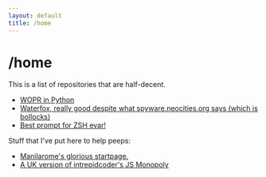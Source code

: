 ```yaml
---
layout: default
title: /home
---
```

# /home

This is a list of repositories that are half-decent.  
* <a href="https://www.github.com/lyiriyah/wopython" class="current">WOPR in Python</a>
* <a href="https://www.github.com/MrAlex94/waterfox" class="current">Waterfox, really good despite what spyware.neocities.org says (which is bollocks)</a>
* <a href="https://www.github.com/romkatv/powerlevel10k" class="current">Best prompt for ZSH evar!</a>

Stuff that I've put here to help peeps:
* <a href="/startpage/index.html" class="current">Manilarome's glorious startpage.</a>
* <a href="/monopoly/index.html" class="current">A UK version of intrepidcoder's JS Monopoly</a>
